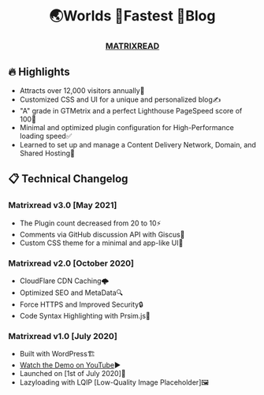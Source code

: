 <h1 align="center">
	🌏Worlds 🚀Fastest 📰Blog
</h1>
<h3 align="center">
<a href="https://matrixread.com/">MATRIXREAD</a>
</h3>

## 🔥 Highlights
- Attracts over 12,000 visitors annually🚀
- Customized CSS and UI for a unique and personalized blog✍️
- "A" grade in GTMetrix and a perfect Lighthouse PageSpeed score of 100💯
- Minimal and optimized plugin configuration for High-Performance loading speed✅
- Learned to set up and manage a Content Delivery Network, Domain, and Shared Hosting📖

## 📋 Technical Changelog

### Matrixread v3.0 [May 2021]
* The Plugin count decreased from 20 to 10⚡
* Comments via GitHub discussion API with Giscus💭
* Custom CSS theme for a minimal and app-like UI🎨

### Matrixread v2.0 [October 2020]
* CloudFlare CDN Caching🌩️
* Optimized SEO and MetaData🔍
* Force HTTPS and Improved Security🔒
* Code Syntax Highlighting with Prsim.js🌈

### Matrixread  v1.0 [July 2020]

* Built with WordPress🏗️
* [Watch the Demo on YouTube](https://www.youtube.com/watch?v=lnvsuNZURR0)▶️
* Launched on [1st of July 2020]🚀
* Lazyloading with LQIP [Low-Quality Image Placeholder]🖼️
